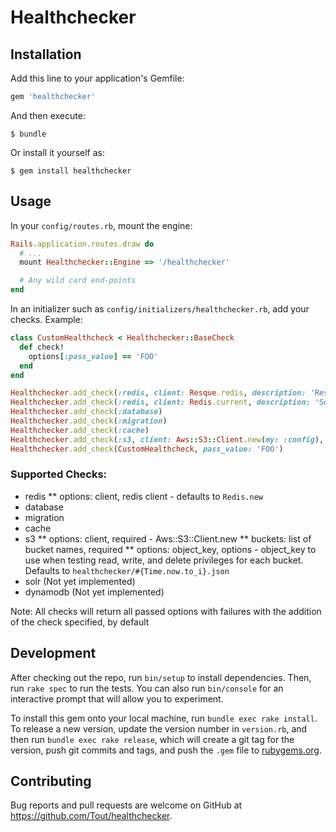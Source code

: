 # Healthchecker

## Installation

Add this line to your application's Gemfile:

```ruby
gem 'healthchecker'
```

And then execute:

    $ bundle

Or install it yourself as:

    $ gem install healthchecker

## Usage

In your `config/routes.rb`, mount the engine:
```ruby
Rails.application.routes.draw do
  # ...
  mount Healthchecker::Engine => '/healthchecker'

  # Any wild card end-points
end
```

In an initializer such as `config/initializers/healthchecker.rb`, add your checks.
Example:
```ruby
class CustomHealthcheck < Healthchecker::BaseCheck
  def check!
    options[:pass_value] == 'FOO'
  end
end

Healthchecker.add_check(:redis, client: Resque.redis, description: 'Resque.redis')
Healthchecker.add_check(:redis, client: Redis.current, description: 'Some description that will show up in error messages')
Healthchecker.add_check(:database)
Healthchecker.add_check(:migration)
Healthchecker.add_check(:cache)
Healthchecker.add_check(:s3, client: Aws::S3::Client.new(my: :config), buckets: ['my_bucket1', 'my_bucket2'])
Healthchecker.add_check(CustomHealthcheck, pass_value: 'FOO')
```

### Supported Checks:
* redis
** options: client, redis client - defaults to `Redis.new`
* database
* migration
* cache
* s3
** options: client, required - Aws::S3::Client.new
** buckets: list of bucket names, required
** options: object_key, options - object_key to use when testing read, write, and delete privileges for each bucket. Defaults to `healthchecker/#{Time.now.to_i}.json`
* solr (Not yet implemented)
* dynamodb (Not yet implemented)

Note: All checks will return all passed options with failures with the addition of the check specified, by default

## Development

After checking out the repo, run `bin/setup` to install dependencies. Then, run `rake spec` to run the tests. You can also run `bin/console` for an interactive prompt that will allow you to experiment.

To install this gem onto your local machine, run `bundle exec rake install`. To release a new version, update the version number in `version.rb`, and then run `bundle exec rake release`, which will create a git tag for the version, push git commits and tags, and push the `.gem` file to [rubygems.org](https://rubygems.org).

## Contributing

Bug reports and pull requests are welcome on GitHub at https://github.com/Tout/healthchecker.
